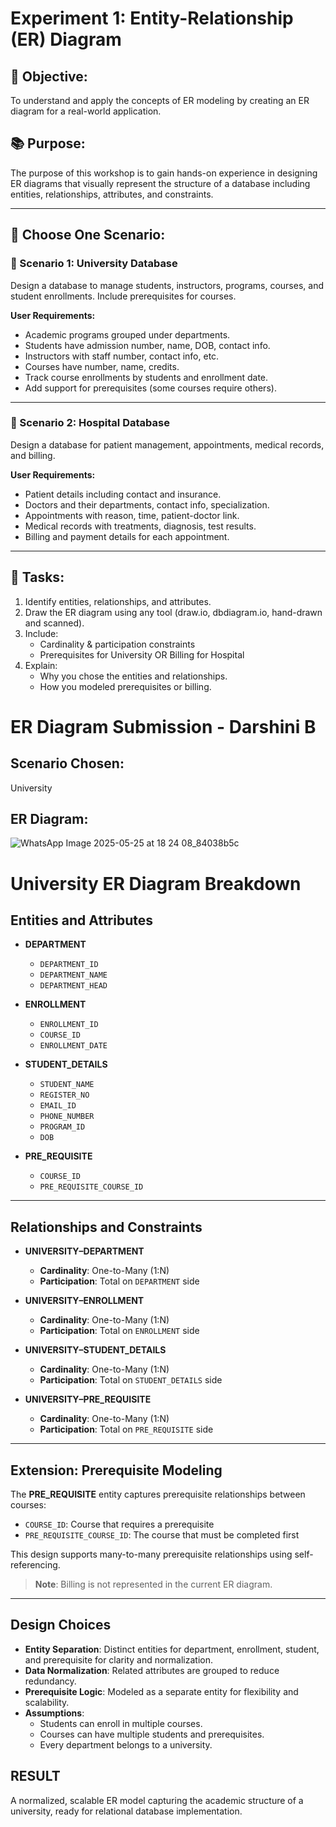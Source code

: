 # Experiment 1: Entity-Relationship (ER) Diagram

## 🎯 Objective:
To understand and apply the concepts of ER modeling by creating an ER diagram for a real-world application.

## 📚 Purpose:
The purpose of this workshop is to gain hands-on experience in designing ER diagrams that visually represent the structure of a database including entities, relationships, attributes, and constraints.

---

## 🧪 Choose One Scenario:

### 🔹 Scenario 1: University Database
Design a database to manage students, instructors, programs, courses, and student enrollments. Include prerequisites for courses.

**User Requirements:**
- Academic programs grouped under departments.
- Students have admission number, name, DOB, contact info.
- Instructors with staff number, contact info, etc.
- Courses have number, name, credits.
- Track course enrollments by students and enrollment date.
- Add support for prerequisites (some courses require others).

---

### 🔹 Scenario 2: Hospital Database
Design a database for patient management, appointments, medical records, and billing.

**User Requirements:**
- Patient details including contact and insurance.
- Doctors and their departments, contact info, specialization.
- Appointments with reason, time, patient-doctor link.
- Medical records with treatments, diagnosis, test results.
- Billing and payment details for each appointment.

---

## 📝 Tasks:
1. Identify entities, relationships, and attributes.
2. Draw the ER diagram using any tool (draw.io, dbdiagram.io, hand-drawn and scanned).
3. Include:
   - Cardinality & participation constraints
   - Prerequisites for University OR Billing for Hospital
4. Explain:
   - Why you chose the entities and relationships.
   - How you modeled prerequisites or billing.

# ER Diagram Submission - Darshini B

## Scenario Chosen:
University 

## ER Diagram:

![WhatsApp Image 2025-05-25 at 18 24 08_84038b5c](https://github.com/user-attachments/assets/698b5883-d03f-4e8f-bf9f-9a7ff45abf4a)

 
# University ER Diagram Breakdown

## Entities and Attributes

- **DEPARTMENT**
  - `DEPARTMENT_ID`
  - `DEPARTMENT_NAME`
  - `DEPARTMENT_HEAD`

- **ENROLLMENT**
  - `ENROLLMENT_ID`
  - `COURSE_ID`
  - `ENROLLMENT_DATE`

- **STUDENT_DETAILS**
  - `STUDENT_NAME`
  - `REGISTER_NO`
  - `EMAIL_ID`
  - `PHONE_NUMBER`
  - `PROGRAM_ID`
  - `DOB`

- **PRE_REQUISITE**
  - `COURSE_ID`
  - `PRE_REQUISITE_COURSE_ID`

---

## Relationships and Constraints

- **UNIVERSITY–DEPARTMENT**
  - **Cardinality**: One-to-Many (1:N)
  - **Participation**: Total on `DEPARTMENT` side

- **UNIVERSITY–ENROLLMENT**
  - **Cardinality**: One-to-Many (1:N)
  - **Participation**: Total on `ENROLLMENT` side

- **UNIVERSITY–STUDENT_DETAILS**
  - **Cardinality**: One-to-Many (1:N)
  - **Participation**: Total on `STUDENT_DETAILS` side

- **UNIVERSITY–PRE_REQUISITE**
  - **Cardinality**: One-to-Many (1:N)
  - **Participation**: Total on `PRE_REQUISITE` side

---

## Extension: Prerequisite Modeling

The **PRE_REQUISITE** entity captures prerequisite relationships between courses:
- `COURSE_ID`: Course that requires a prerequisite
- `PRE_REQUISITE_COURSE_ID`: The course that must be completed first

This design supports many-to-many prerequisite relationships using self-referencing.

> **Note**: Billing is not represented in the current ER diagram.

---

## Design Choices

- **Entity Separation**: Distinct entities for department, enrollment, student, and prerequisite for clarity and normalization.
- **Data Normalization**: Related attributes are grouped to reduce redundancy.
- **Prerequisite Logic**: Modeled as a separate entity for flexibility and scalability.
- **Assumptions**:
  - Students can enroll in multiple courses.
  - Courses can have multiple students and prerequisites.
  - Every department belongs to a university.

## RESULT
A normalized, scalable ER model capturing the academic structure of a university, ready for relational database implementation.
